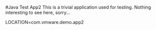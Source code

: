 #Java Test App2
This is a trivial application used for testing.  Nothing interesting to see here, sorry...

LOCATION=com.vmware.demo.app2
